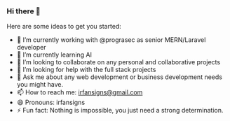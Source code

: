 ### Hi there 👋

Here are some ideas to get you started:

- 🔭 I’m currently working with @prograsec as senior MERN/Laravel developer
- 🌱 I’m currently learning AI
- 👯 I’m looking to collaborate on any personal and collaborative projects
- 🤔 I’m looking for help with the full stack projects
- 💬 Ask me about any web development or business development needs you might have.
- 📫 How to reach me: irfansigns@gmail.com
- 😄 Pronouns: irfansigns
- ⚡ Fun fact: Nothing is impossible, you just need a strong determination.

